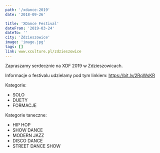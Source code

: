 ```yaml
---
path: '/xdance-2019'
date: '2018-09-26'

title: 'XDance Festival'
dateFrom: '2019-03-24'
dateTo: ''
city: 'Zdzieszowice'
image: 'image.jpg'
tags: []
link: www.xculture.pl/zdzieszowice
---
```

Zapraszamy serdecznie na XDF 2019 w Zdzieszowicach.

Informacje o festivalu udzielamy pod tym linkiem: 
https://bit.ly/2RqWsKR

Kategorie:
- SOLO 
- DUETY 
- FORMACJE

Kategorie taneczne:
- HIP HOP
- SHOW DANCE
- MODERN JAZZ
- DISCO DANCE
- STREET DANCE SHOW